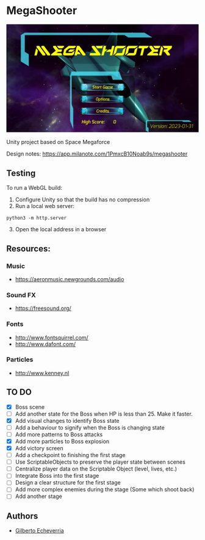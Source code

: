 # MegaShooter

![Title Screen](title_screen.png)

Unity project based on Space Megaforce

Design notes:
https://app.milanote.com/1PmxcB10Noab9s/megashooter

## Testing
To run a WebGL build:
1. Configure Unity so that the build has no compression
2. Run a local web server:
```
python3 -m http.server
```
3. Open the local address in a browser

## Resources:

### Music
- https://aeronmusic.newgrounds.com/audio

### Sound FX
- https://freesound.org/

### Fonts
- http://www.fontsquirrel.com/
- http://www.dafont.com/

### Particles
- http://www.kenney.nl

## TO DO

- [x] Boss scene
- [ ] Add another state for the Boss when HP is less than 25. Make it faster.
- [x] Add visual changes to identify Boss state
- [ ] Add a behaviour to signify when the Boss is changing state
- [ ] Add more patterns to Boss attacks
- [x] Add more particles to Boss explosion
- [x] Add victory screen
- [ ] Add a checkpoint to finishing the first stage
- [ ] Use ScriptableObjects to preserve the player state between scenes
- [ ] Centralize player data on the Scriptable Object (level, lives, etc.)
- [ ] Integrate Boss into the first stage
- [ ] Design a clear structure for the first stage
- [ ] Add more complex enemies during the stage (Some which shoot back)
- [ ] Add another stage

## Authors
- [Gilberto Echeverria](https://github.com/gilecheverria)
